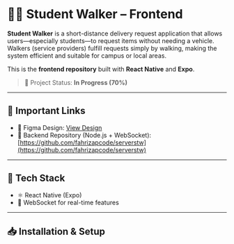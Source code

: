 # 🚶‍♂️ Student Walker – Frontend

**Student Walker** is a short-distance delivery request application that allows users—especially students—to request items without needing a vehicle. Walkers (service providers) fulfill requests simply by walking, making the system efficient and suitable for campus or local areas.

This is the **frontend repository** built with **React Native** and **Expo**.

> 🚧 Project Status: **In Progress (70%)**

---

## 🔗 Important Links

- 🎨 Figma Design: [View Design](https://www.figma.com/design/Jx5OfjJwnmkUkoH9jKbVQs/StucKer?node-id=0-1&t=85iQGpbMblSBBv6A-1)
- 🔧 Backend Repository (Node.js + WebSocket): [https://github.com/fahrizapcode/serverstw](https://github.com/fahrizapcode/serverstw)

---

## 🧰 Tech Stack

- ⚛️ React Native (Expo)
- 🔔 WebSocket for real-time features

---

## 📥 Installation & Setup


